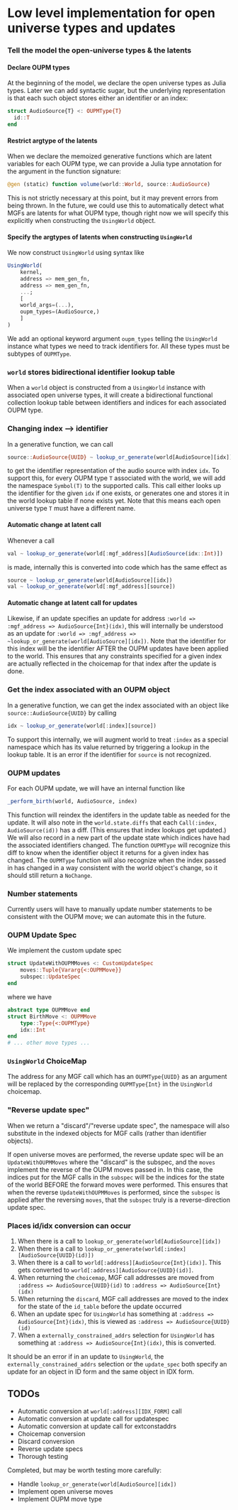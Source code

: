 # Low level implementation for open universe types and updates

### Tell the model the open-universe types & the latents

#### Declare OUPM types

At the beginning of the model, we declare the open universe types as Julia types.
Later we can add syntactic sugar, but the underlying representation is that
each such object stores either an identifier or an index:
```julia
struct AudioSource{T} <: OUPMType{T}
  id::T
end
```

#### Restrict argtype of the latents

When we declare the memoized generative functions which are latent variables
for each OUPM type, we can provide a Julia type annotation for the argument
in the function signature:

```julia
@gen (static) function volume(world::World, source::AudioSource)
```

This is not strictly necessary at this point, but it may prevent errors
from being thrown.  In the future, we could use this to automatically detect
what MGFs are latents for what OUPM type, though right now we
will specify this explicitly when constructing the `UsingWorld` object.

#### Specify the argtypes of latents when constructing `UsingWorld`

We now construct `UsingWorld` using syntax like
```julia
UsingWorld(
    kernel,
    address => mem_gen_fn,
    address => mem_gen_fn,
    ...;
    [
    world_args=(...),
    oupm_types=(AudioSource,)
    ]
)
```
We add an optional keyword argument `oupm_types` telling the `UsingWorld`
instance what types we need to track identifiers for.  All these types
must be subtypes of `OUPMType`.

### `world` stores bidirectional identifier lookup table
When a `world` object is constructed from a `UsingWorld` instance
with associated open universe types, it will create a bidirectional
functional collection lookup table between identifiers and indices
for each associated OUPM type.

### Changing index --> identifier

In a generative function, we can call
```julia
source::AudioSource{UUID} ~ lookup_or_generate(world[AudioSource][idx])
```
to get the identifier representation of the audio source with index `idx`.
To support this, for every OUPM type `T` associated with the world, we will
add the namespace `Symbol(T)` to the supported calls.  This call
either looks up the identifier for the given `idx` if one exists, or
generates one and stores it in the world lookup table if none exists yet.
Note that this means each open universe type `T` must have a different name.

#### Automatic change at latent call

Whenever a call
```julia
val ~ lookup_or_generate(world[:mgf_address][AudioSource(idx::Int)])
```
is made, internally this is converted into code which has the same effect as
```julia
source ~ lookup_or_generate(world[AudioSource][idx])
val ~ lookup_or_generate(world[:mgf_address][source])
```

#### Automatic change at latent call for updates
Likewise, if an update specifies an update for address `:world => :mgf_address => AudioSource{Int}(idx)`,
this will internally be understood as an update for `:world => :mgf_address => ~lookup_or_generate(world[AudioSource][idx])`.
Note that the identifier for this index will be the identifier AFTER the OUPM updates have been applied to the world.
This ensures that any constraints specified for a given index are actually reflected in the choicemap
for that index after the update is done.

### Get the index associated with an OUPM object
In a generative function, we can get the index associated with
an object like `source::AudioSource{UUID}` by calling
```julia
idx ~ lookup_or_generate(world[:index][source])
```

To support this internally, we will augment world to
treat `:index` as a special namespace which has its value returned by triggering
a lookup in the lookup table.  It is an error if the identifier for
`source` is not recognized.

### OUPM updates

For each OUPM update, we will have an internal function like
```julia
_perform_birth(world, AudioSource, index)
```
This function will reindex the identifers in the update table as needed for the update.
It will also note in the `world.state.diffs` that each `Call(:index, AudioSource(id))`
has a diff.  (This ensures that index lookups get updated.)
We will also record in a new part of the update state which indices have had the associated
identifiers changed.  The function `OUPMType` will recognize this diff to know
when the identifier object it returns for a given index has changed.
The `OUPMType` function will also recognize when the index passed in has changed
in a way consistent with the world object's change, so it should still return a `NoChange`.

### Number statements
Currently users will have to manually update number statements
to be consistent with the OUPM move; we can automate this in the future.

### OUPM Update Spec
We implement the custom update spec
```julia
struct UpdateWithOUPMMoves <: CustomUpdateSpec
    moves::Tuple{Vararg{<:OUPMMove}}
    subspec::UpdateSpec
end
```
where we have
```julia
abstract type OUPMMove end
struct BirthMove <: OUPMMove
    type::Type{<:OUPMType}
    idx::Int
end
# ... other move types ...
```

### `UsingWorld` ChoiceMap
The address for any MGF call which has an `OUPMType{UUID}` as an argument
will be replaced by the corresponding `OUPMType{Int}` in the `UsingWorld` choicemap.

### "Reverse update spec"
When we return a "discard"/"reverse update spec", the namespace
will also substitute in the indexed objects for MGF calls (rather than
identifier objects).

If open universe moves are performed, the reverse update spec
will be an `UpdateWithOUPMMoves` where the "discard" is the subspec,
and the `moves` implement the reverse of the OUPM moves passed in.
In this case, the indices put for the MGF calls in the `subspec` will
be the indices for the state of the world BEFORE the forward moves were performed.
This ensures that when the reverse `UpdateWithOUPMMoves` is performed,
since the `subspec` is applied after the reversing `moves`, that the
`subspec` truly is a reverse-direction update spec.

### Places id/idx conversion can occur
1. When there is a call to `lookup_or_generate(world[AudioSource][idx])`
2. When there is a call to `lookup_or_generate(world[:index][AudioSource{UUID}(id)])`
3. When there is a call to `world[:address][AudioSource{Int}(idx)]`.  This gets converted to `world[:address][AudioSource{UUID}(id)]`.
4. When returning the `choicemap`, MGF call addresses are moved from `:address => AudioSource{UUID}(id)` to `:address => AudioSource{Int}(idx)`
5. When returning the `discard`, MGF call addresses are moved to the index for the state of the `id_table` before the update occurred
6. When an update spec for `UsingWorld` has something at `:address => AudioSource{Int}(idx)`, this is viewed as `:address => AudioSource{UUID}(id)`
7. When a `externally_constrained_addrs` selection for `UsingWorld` has something at `:address => AudioSource{Int}(idx)`, this is converted.

It should be an error if in an update to `UsingWorld`, the `externally_constrained_addrs` selection or the `update_spec` both specify
an update for an object in ID form and the same object in IDX form.

## TODOs
- Automatic conversion at `world[:address][IDX_FORM]` call
- Automatic conversion at update call for updatespec
- Automatic conversion at update call for extconstaddrs
- Choicemap conversion
- Discard conversion
- Reverse update specs
- Thorough testing

Completed, but may be worth testing more carefully:
- Handle `lookup_or_generate(world[AudioSource][idx])`
- Implement open universe moves
- Implement OUPM move type